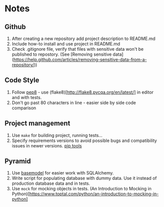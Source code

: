 # Notes

## Github
1. After creating a new repository add project description to README.md
2. Include how-to install and use project in README.md
3. Check .gitignore file, verify that files with sensitive data won't be
    published to repostory. (See [Removing sensitive data]
    (https://help.github.com/articles/removing-sensitive-data-from-a-repository/))

## Code Style
1. Follow [pep8](https://www.python.org/dev/peps/pep-0008/) - use
    (flake8)[http://flake8.pycqa.org/en/latest/] in editor and with tests.
2. Don't go past 80 characters in line - easier side by side code comparison

## Project management
1. Use `make` for building project, running tests...
2. Specify requirements versions to avoid possible bugs and compatibility issues
    in newer versions. [pip tools](https://github.com/jazzband/pip-tools)

## Pyramid
1. Use [basemodel](https://github.com/thruflo/pyramid_basemodel) for easier
    work with SQLAlchemy.
2. Write script for populating database with dummy data. Use it instead of
    production database data and in tests.
3. Use `mock` for mocking objects in tests. (An Introduction to Mocking in
    Python)[https://www.toptal.com/python/an-introduction-to-mocking-in-python]
